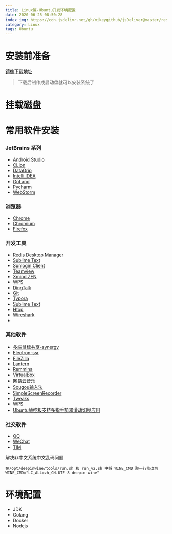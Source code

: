 ```yaml
---
title: Linux篇-Ubuntu开发环境配置
date: 2020-06-25 08:50:28
index_img: https://cdn.jsdelivr.net/gh/mikeygithub/jsDeliver@master/resource/img/ubuntu.jpg
category: Linux
tags: Ubuntu
---
```


# 安装前准备

[镜像下载地址](https://ubuntu.com/download/desktop)

>下载后制作成启动盘就可以安装系统了

# 挂载磁盘

>


# 常用软件安装

### JetBrains 系列

- [Android Studio]()
- [CLion]()
- [DataGrip]()
- [Intelli IDEA]()
- [GoLand]()
- [Pycharm]()
- [WebStorm]()

### 浏览器

- [Chrome]()
- [Chromium]()
- [Firefox]()

### 开发工具
- [Redis Desktop Manager]()
- [Sublime Text]()
- [Sunlogin Client](https://sunlogin.oray.com/)
- [Teamview]()
- [Xmind ZEN]()
- [WPS](https://www.wps.cn/product/wpslinux)
- [DingTalk](https://github.com/nashaofu/dingtalk)
- [Git]()
- [Typora]()
- [Sublime Text]()
- [Htop]()
- [Wireshark]()
- 

### 其他软件
- [多端鼠标共享-synergy]()
- [Electron-ssr](https://github.com/kinget007/electron-ssr)
- [FileZilla]()
- [Lantern](https://github.com/getlantern/lantern)
- [Remmina]()
- [VirtualBox]()
- [网易云音乐]()
- [Sougou输入法]()
- [SimpleScreenRecorder]()
- [Tweaks]()
- [WPS]()
- [Ubuntu触控板支持多指手势和滑动切换应用](https://codechina.csdn.net/mirrors/iberianpig/fusuma?utm_source=csdn_github_accelerator)


### 社交软件
- [QQ](https://gitee.com/wszqkzqk/deepin-wine-for-ubuntu)
- [WeChat](https://gitee.com/wszqkzqk/deepin-wine-for-ubuntu)
- [TIM](https://gitee.com/wszqkzqk/deepin-wine-for-ubuntu)  

解决非中文系统中文乱码问题
```jshelllanguage
在/opt/deepinwine/tools/run.sh 和 run_v2.sh 中将 WINE_CMD 那一行修改为 WINE_CMD="LC_ALL=zh_CN.UTF-8 deepin-wine"
```
# 环境配置
- JDK
- Golang
- Docker
- Nodejs   


 